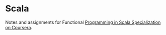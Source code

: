 # Scala

Notes and assignments for Functional [Programming in Scala Specialization on Coursera](https://www.coursera.org/specializations/scala).
